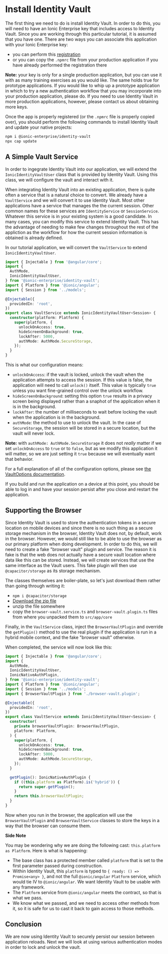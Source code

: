 # Install Identity Vault

The first thing we need to do is install Identity Vault. In order to do this, you will need to have an Ionic Enterprise key that includes access to Identity Vault. Since you are working through this particular tutorial, it is assumed that you have one. There are two ways you can associate this application with your Ionic Enterprise key:

- you can perform this <a href="https://ionic.io/docs/premier-plugins/setup" target="_blank">registration</a>
- or you can copy the `.npmrc` file from your production application if you have already performed the registration there

**Note:** your key is only for a single production application, but you can use it with as many training exercises as you would like. The same holds true for prototype applications. If you would like to whip up a prototype application in which to try a new authentication workflow that you may incorporate into your production application, please do. If you need to use Identity Vault in more production applications, however, please contact us about obtaining more keys.

Once the app is properly registered (or the `.npmrc` file is properly copied over), you should perform the following commands to install Identity Vault and update your native projects:

```bash
npm i @ionic-enterprise/identity-vault
npx cap update
```

## A Simple Vault Service

In order to ingegrate Identity Vault into our application, we will extend the `IonicIdentityVaultUser` class that is provided by Identity Vault. Using this class, we will configure the vault and interact with it.

When integrating Identity Vault into an existing application, there is quite often a service that is a natural choice to convert. We already have a `VaultService` and we will convert it to use Identity Vault. Most other applications have a service that manages the the current session. Other common names for these services are `IdentityService` or `SessionService`. Whatever this service is in your existing system is a good candidate. In many cases, you can modify this service to extend Identity Vault. This has the advantage of needing to make few changes throughout the rest of the appliction as the workflow for how the current session information is obtained is already defined.

In our tutorial application, we will convert the `VaultService` to extend `IonicIdentityVaultUser`.

```TypeScript
import { Injectable } from '@angular/core';
import {
  AuthMode,
  IonicIdentityVaultUser,
} from '@ionic-enterprise/identity-vault';
import { Platform } from '@ionic/angular';
import { Session } from '../models';

@Injectable({
  providedIn: 'root',
})
export class VaultService extends IonicIdentityVaultUser<Session> {
  constructor(platform: Platform) {
    super(platform, {
      unlockOnAccess: true,
      hideScreenOnBackground: true,
      lockAfter: 5000,
      authMode: AuthMode.SecureStorage,
    });
  }
}
```

This is what our configuration means:

- `unlockOnAccess`: if the vault is locked, unlock the vault when the application attempts to access the session. If this value is false, the application will need to call `unlock()` itself. This value is typically `true` unless you want fine-grained control over the unlock workflow.
- `hideScreenOnBackground`: setting this option `true` results in a privacy screen being displayed rather than a snaphot of the application when it is in the background.
- `lockAfter`: the number of milliseconds to wait before locking the vault when the application is in the background.
- `authMode`: the method to use to unlock the vault. In the case of `SecureStorage`, the session will be stored in a secure location, but the vault will never lock.

**Note:** with `authMode: AuthMode.SecureStorage` it does not _really_ matter if we set `unlockOnAccess` to `true` or to `false`, but as we modify this application it will matter, so we are just setting it `true` because we will eventually want that behavior.

For a full explanation of all of the configuration options, please see <a href="https://ionic.io/docs/identity-vault/api#vaultoptions" target="_blank">the VaultOptions documentation</a>.

If you build and run the application on a device at this point, you should be able to log in and have your session persist after you close and restart the application.

## Supporting the Browser

Since Identity Vault is used to store the authentication tokens in a secure location on mobile devices and since there is no such thing as a secure storage mechanism in the browser, Identity Vault does not, by default, work in the browser. However, we would still like to be able to use the browser as our primary platform when doing development. In order to do this, we will need to create a fake "browser vault" plugin and service. The reason it is fake is that the web does not actually have a secure vault location where data like this can be stored. Instead, we will create services that use the same interface as the Vault users. This fake plugin will then use `@capacitor/storage` as its storage mechanism.

The classes themselves are boiler-plate, so let's just download them rather than going through writing it:

- `npm i @capacitor/storage`
- <a download href="/assets/packages/ionic-angular/browser-vault.zip">Download the zip file</a>
- unzip the file somewhere
- copy the `browser-vault.service.ts` and `browser-vault.plugin.ts` files from where you unpacked them to `src/app/core`

Finally, in the `VaultService` class, inject the `BrowserVaultPlugin` and override the `getPlugin()` method to use the real plugin if the application is run in a hybrid mobile context, and the fake "browser vault" otherwise.

When completed, the service will now look like this:

```TypeScript
import { Injectable } from '@angular/core';
import {
  AuthMode,
  IonicIdentityVaultUser,
  IonicNativeAuthPlugin,
} from '@ionic-enterprise/identity-vault';
import { Platform } from '@ionic/angular';
import { Session } from '../models';
import { BrowserVaultPlugin } from './browser-vault.plugin';

@Injectable({
  providedIn: 'root',
})
export class VaultService extends IonicIdentityVaultUser<Session> {
  constructor(
    private browserVaultPlugin: BrowserVaultPlugin,
    platform: Platform,
  ) {
    super(platform, {
      unlockOnAccess: true,
      hideScreenOnBackground: true,
      lockAfter: 5000,
      authMode: AuthMode.SecureStorage,
    });
  }

  getPlugin(): IonicNativeAuthPlugin {
    if ((this.platform as Platform).is('hybrid')) {
      return super.getPlugin();
    }
    return this.browserVaultPlugin;
  }
}
```

Now when you run in the browser, the application will use the `BrowserVaultPlugin` and `BrowserVaultService` classes to store the keys in a way that the browser can consume them.

**Side Note**

You may be wondering why we are doing the following cast: `this.platform as Platform`. Here is what is happening:

- The base class has a protected member called `platform` that is set to the first parameter passed during construction.
- Within Identity Vault, this `platform` is typed to `{ ready: () => Promise<any> }`, and not the full `@ionic/angular` `Platform` service, which would tie IV to `@ionic/angular`. We want Identity Vault to be usable with any framework.
- The `Platform` service from `@ionic/angular` meets the contract, so that is what we pass.
- We know what we passed, and we need to access other methods from it, so it is safe for us to cast it back to gain access to those methods.

## Conclusion

We are now using Identity Vault to securely persist our session between application reloads. Next we will look at using various authentication modes in order to lock and unlock the vault.
